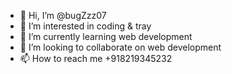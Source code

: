 - 👋 Hi, I’m @bugZzz07
- 👀 I’m interested in coding & tray
- 🌱 I’m currently learning web development 
- 💞️ I’m looking to collaborate on web development 
- 📫 How to reach me +918219345232
  

<!---
bugZzz07/bugZzz07 is a ✨ special ✨ repository because its `README.md` (this file) appears on your GitHub profile.
You can click the Preview link to take a look at your changes.
--->
